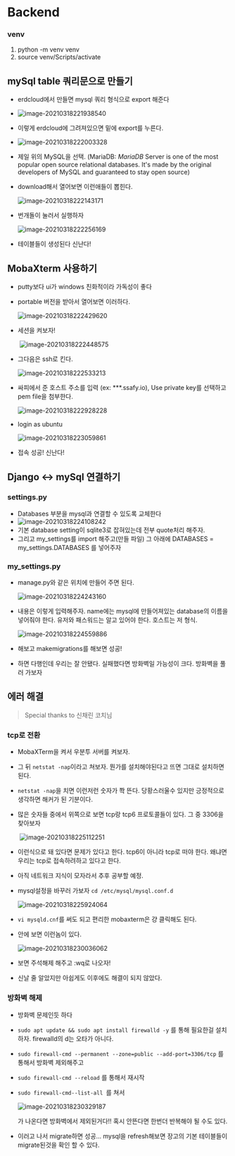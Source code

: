 # Backend

###  venv

1. python -m venv venv
2. source venv/Scripts/activate





## mySql table 쿼리문으로 만들기

- erdcloud에서 만들면 mysql 쿼리 형식으로 export 해준다

- ![image-20210318221938540](./backend.assets/image-20210318221938540.png)
- 이렇게 erdcloud에 그려져있으면 밑에 export를 누른다.
- ![image-20210318222003328](./backend.assets/image-20210318222003328.png)

- 제일 위의 MySQL을 선택. (MariaDB: *MariaDB* Server is one of the most popular open source relational databases. It's made by the original developers of MySQL and guaranteed to stay open source)

- download해서 열어보면 이런애들이 뽑힌다. 

  ![image-20210318222143171](./backend.assets/image-20210318222143171.png)

- 번개돌이 눌러서 실행하자

  ![image-20210318222256169](./backend.assets/image-20210318222256169.png)



- 테이블들이 생성된다 신난다!



## MobaXterm 사용하기 

- putty보다 ui가 windows 친화적이라 가독성이 좋다

- portable 버전을 받아서 열어보면 이러하다.

  ![image-20210318222429620](./backend.assets/image-20210318222429620.png)

- 세션을 켜보자!

  ​	![image-20210318222448575](./backend.assets/image-20210318222448575.png)

  

- 그다음은 ssh로 킨다.

  ![image-20210318222533213](./backend.assets/image-20210318222533213.png)

  

- 싸피에서 준 호스트 주소를 입력 (ex: ***.ssafy.io), Use private key를 선택하고 pem file을 첨부한다.

  ![image-20210318222928228](./backend.assets/image-20210318222928228.png)



- login as ubuntu

  ![image-20210318223059861](./backend.assets/image-20210318223059861.png)



- 접속 성공! 신난다!

  



## Django <-> mySql 연결하기

### settings.py

- Databases 부분을 mysql과 연결할 수 있도록 교체한다
- ![image-20210318224108242](./backend.assets/image-20210318224108242.png)
- 기본 database setting이 sqlite3로 잡혀있는데 전부 quote처리 해주자.
- 그리고 my_settings를 import 해주고(만들 파일) 그 아래에 DATABASES = my_settings.DATABASES 를 넣어주자



### my_settings.py

- manage.py와 같은 위치에 만들어 주면 된다. 

  ![image-20210318224243160](./backend.assets/image-20210318224243160.png)

- 내용은 이렇게 입력해주자. name에는 mysql에 만들어져있는 database의 이름을 넣어줘야 한다. 유저와 패스워드는 알고 있어야 한다. 호스트는 저 형식.

  ![image-20210318224559886](./backend.assets/image-20210318224559886.png)

- 해보고 makemigrations를 해보면 성공!
- 하면 다행인데 우리는 잘 안됐다. 실패했다면 방화벽일 가능성이 크다. 방화벽을 풀러 가보자

##  에러 해결

> Special thanks to 신채린 코치님

### tcp로 전환

- MobaXTerm을 켜서 우분투 서버를 켜보자.

- 그 뒤 `netstat -nap`이라고 쳐보자. 뭔가를 설치해야된다고 뜨면 그대로 설치하면 된다.

- `netstat -nap`을 치면 이런저런 숫자가 쫙 뜬다. 당황스러울수 있지만 긍정적으로 생각하면 해커가 된 기분이다. 

- 많은 숫자들 중에서 위쪽으로 보면 tcp랑 tcp6 프로토콜들이 있다. 그 중 3306을 찾아보자

  ​	![image-20210318225112251](./backend.assets/image-20210318225112251.png)

- 이런식으로 돼 있다면 문제가 있다고 한다. tcp6이 아니라 tcp로 떠야 한다. 왜냐면 우리는 tcp로 접속하려하고 있다고 한다.

- 아직 네트워크 지식이 모자라서 추후 공부할 예정.

- mysql설정을 바꾸러 가보자 `cd /etc/mysql/mysql.conf.d`

  ![image-20210318225924064](./backend.assets/image-20210318225924064.png)

- `vi mysqld.cnf`를 써도 되고 편리한 mobaxterm은 걍 클릭해도 된다.

- 안에 보면 이런놈이 있다.

  ![image-20210318230036062](./backend.assets/image-20210318230036062.png)

- 보면 주석해제 해주고 :wq로 나오자!

- 신날 줄 알았지만 아쉽게도 이후에도 해결이 되지 않았다.



### 방화벽 해제

- 방화벽 문제인듯 하다

- `sudo apt update && sudo apt install firewalld -y` 를 통해 필요한걸 설치하자. firewalld의 d는 오타가 아니다.

- `sudo firewall-cmd --permanent --zone=public --add-port=3306/tcp` 를 통해서 방화벽 제외해주고

- `sudo firewall-cmd --reload` 를 통해서 재시작

- `sudo firewall-cmd--list-all `를 쳐서

  ![image-20210318230329187](./backend.assets/image-20210318230329187.png)

  가 나온다면 방화벽에서 제외된거다!! 혹시 안뜬다면 한번더 반복해야 될 수도 있다. 

- 이러고 나서 migrate하면 성공... mysql을 refresh해보면 장고의 기본 테이블들이 migrate된것을 확인 할 수 있다.









